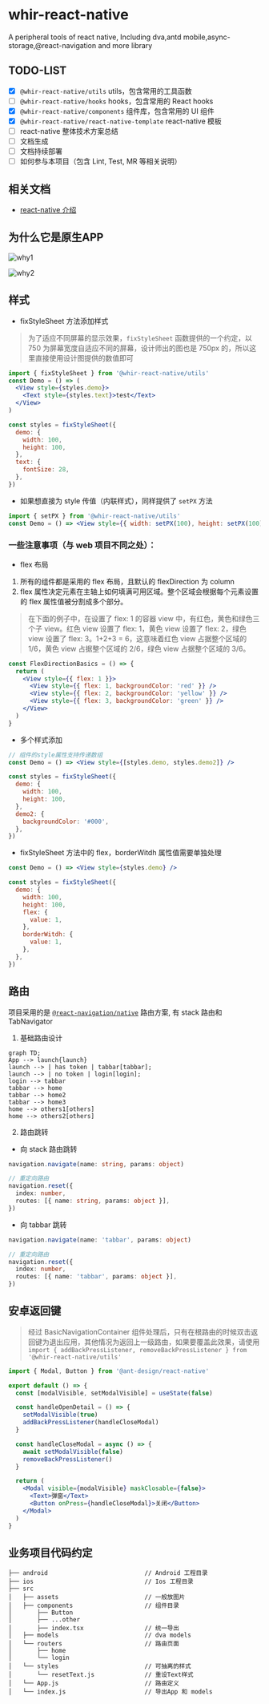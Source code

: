 # whir-react-native

A peripheral tools of react native, Including dva,antd mobile,async-storage,@react-navigation and more library

## TODO-LIST

- [x] `@whir-react-native/utils` utils，包含常用的工具函数
- [ ] `@whir-react-native/hooks` hooks，包含常用的 React hooks
- [x] `@whir-react-native/components` 组件库，包含常用的 UI 组件
- [x] `@whir-react-native/react-native-template` react-native 模板
- [ ] react-native 整体技术方案总结
- [ ] 文档生成
- [ ] 文档持续部署
- [ ] 如何参与本项目（包含 Lint, Test, MR 等相关说明）

## 相关文档

- [react-native 介绍](./doc/react-native.md)

## 为什么它是原生APP
![why1](./doc/why1.png)

![why2](./doc/why2.png)

## 样式

- fixStyleSheet 方法添加样式

> 为了适应不同屏幕的显示效果，`fixStyleSheet` 函数提供的一个约定，以 750 为屏幕宽度自适应不同的屏幕，设计师出的图也是 750px 的，所以这里直接使用设计图提供的数值即可

```jsx
import { fixStyleSheet } from '@whir-react-native/utils'
const Demo = () => (
  <View style={styles.demo}>
    <Text style={styles.text}>test</Text>
  </View>
)

const styles = fixStyleSheet({
  demo: {
    width: 100,
    height: 100,
  },
  text: {
    fontSize: 28,
  },
})
```

- 如果想直接为 style 传值（内联样式），同样提供了 `setPX` 方法

```jsx
import { setPX } from '@whir-react-native/utils'
const Demo = () => <View style={{ width: setPX(100), height: setPX(100) }} />
```

### 一些注意事项（与 web 项目不同之处）：

- flex 布局

1. 所有的组件都是采用的 flex 布局，且默认的 flexDirection 为 column
2. flex 属性决定元素在主轴上如何填满可用区域。整个区域会根据每个元素设置的 flex 属性值被分割成多个部分。

> 在下面的例子中，在设置了 flex: 1 的容器 view 中，有红色，黄色和绿色三个子 view。红色 view 设置了 flex: 1，黄色 view 设置了 flex: 2，绿色 view 设置了 flex: 3。1+2+3 = 6，这意味着红色 view 占据整个区域的 1/6，黄色 view 占据整个区域的 2/6，绿色 view 占据整个区域的 3/6。

```jsx
const FlexDirectionBasics = () => {
  return (
    <View style={{ flex: 1 }}>
      <View style={{ flex: 1, backgroundColor: 'red' }} />
      <View style={{ flex: 2, backgroundColor: 'yellow' }} />
      <View style={{ flex: 3, backgroundColor: 'green' }} />
    </View>
  )
}
```

- 多个样式添加

```jsx
// 组件的style属性支持传递数组
const Demo = () => <View style={[styles.demo, styles.demo2]} />

const styles = fixStyleSheet({
  demo: {
    width: 100,
    height: 100,
  },
  demo2: {
    backgroundColor: '#000',
  },
})
```

- fixStyleSheet 方法中的 flex，borderWitdh 属性值需要单独处理

```jsx
const Demo = () => <View style={styles.demo} />

const styles = fixStyleSheet({
  demo: {
    width: 100,
    height: 100,
    flex: {
      value: 1,
    },
    borderWitdh: {
      value: 1,
    },
  },
})
```

## 路由

项目采用的是 [`@react-navigation/native`](https://reactnavigation.org/) 路由方案, 有 stack 路由和 TabNavigator

1. 基础路由设计

```mermaid
graph TD;
App --> launch{launch}
launch --> | has token | tabbar[tabbar];
launch --> | no token | login[login];
login --> tabbar
tabbar --> home
tabbar --> home2
tabbar --> home3
home --> others1[others]
home --> others2[others]
```

2. 路由跳转

- 向 stack 路由跳转

```ts
navigation.navigate(name: string, params: object)

// 重定向路由
navigation.reset({
  index: number,
  routes: [{ name: string, params: object }],
})
```

- 向 tabbar 跳转

```ts
navigation.navigate(name: 'tabbar', params: object)

// 重定向路由
navigation.reset({
  index: number,
  routes: [{ name: 'tabbar', params: object }],
})
```

## 安卓返回键

> 经过 BasicNavigationContainer 组件处理后，只有在根路由的时候双击返回键为退出应用，其他情况为返回上一级路由，如果要覆盖此效果，请使用 `import { addBackPressListener, removeBackPressListener } from '@whir-react-native/utils' `

```jsx
import { Modal, Button } from '@ant-design/react-native'

export default () => {
  const [modalVisible, setModalVisible] = useState(false)

  const handleOpenDetail = () => {
    setModalVisible(true)
    addBackPressListener(handleCloseModal)
  }

  const handleCloseModal = async () => {
    await setModalVisible(false)
    removeBackPressListener()
  }

  return (
    <Modal visible={modalVisible} maskClosable={false}>
      <Text>弹窗</Text>
      <Button onPress={handleCloseModal}>关闭</Button>
    </Modal>
  )
}
```


## 业务项目代码约定
```code
├── android                           // Android 工程目录
├── ios                               // Ios 工程目录
├── src
│   ├── assets                        // 一般放图片
│   ├── components                    // 组件目录
│       ├── Button
│       ├── ...other
│       ├── index.tsx                 // 统一导出
│   ├── models                        // dva models
│   └── routers                       // 路由页面
│       ├── home
│       └── login
│   └── styles                        // 可抽离的样式
│       └── resetText.js              // 重设Text样式
│   └── App.js                        // 路由定义
│   └── index.js                      // 导出App 和 models
```